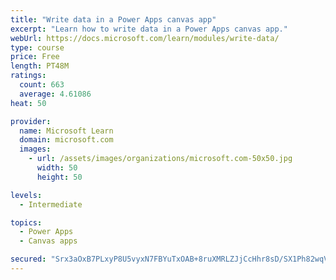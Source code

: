 ```yaml
---
title: "Write data in a Power Apps canvas app"
excerpt: "Learn how to write data in a Power Apps canvas app."
webUrl: https://docs.microsoft.com/learn/modules/write-data/
type: course
price: Free
length: PT48M
ratings:
  count: 663
  average: 4.61086
heat: 50

provider:
  name: Microsoft Learn
  domain: microsoft.com
  images:
    - url: /assets/images/organizations/microsoft.com-50x50.jpg
      width: 50
      height: 50

levels:
  - Intermediate

topics:
  - Power Apps
  - Canvas apps

secured: "Srx3aOxB7PLxyP8U5vyxN7FBYuTxOAB+8ruXMRLZJjCcHhr8sD/SX1Ph82wqV5mdRqw6xsCA9wp1M5sN7lvhS3pvxsmXpSNRhZ3UTu09ytQmqaxBdi4/F/BbucCg53pYiYeUtS/g7TuNEHjBMD9o9j93YrWhOtONEMpDh9lKlg3fYhm8b6fKl8gLDlmry2eTmjOmn4M3+QoFRc80dfItf7vE4XQt2kVbYOzQHB59ZJYCMEwpV1h68Yc9XnmTksvlzhXaseG78DjslMzejEZ7zWVuAX0aVNPh4CmFTTrVogobAyMv4+qu6BCTn8O9nLjJPC8uxafY0j6EyNFsFEqgMCwnWCurQ8MA0insCrlHmgOaYdYUy7BPZC/2G84lczwf6zsXKqyRNdoKHXuDroc5j5F98mzO0oiwtldtumqMi00=;ZedvWbktRynhfYuKLpn/bg=="
---
```


